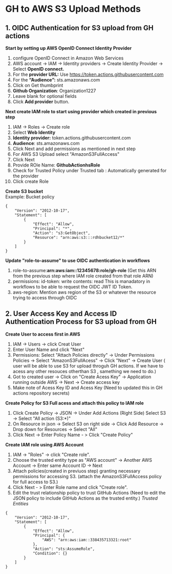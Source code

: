 # GH to AWS S3 Upload Methods

## 1. OIDC Authentication for S3 upload from GH actions

**Start by setting up AWS OpenID Connect Identity Provider<br>**
1. configure OpenID Connect in Amazon Web Services<br>
2. AWS account -> IAM -> Identity providers -> Create Identity Provider -> Select **OpenID connect.**<br>
3. For the **provider URL:** Use https://token.actions.githubusercontent.com<br>
4. For the **“Audience”:**  sts.amazonaws.com<br>
5. Click on Get thumbprint
6. **Github Organization**: Organization1227
7. Leave blank for optional fields
8. Click **Add provider** button.

**Next create IAM role to start using provider which created in previous step<br>**
1. IAM -> Roles -> Create role
2. Select **Web Identity**
3. **Identity provider:** token.actions.githubusercontent.com
4. **Audience**: sts.amazonaws.com
5. Click Next and add permissions as mentioned in next step
6. For AWS S3 Upload select "AmazonS3FullAccess"
7. Click Next
8. Provide ROle Name: **GithubActionhsRole**
9. Check for Trusted Policy under Trusted tab : Automatically generated for the provider
10. Click create Role

**Create S3 bucket<br>**
Example: Bucket policy <br>

```
{
    "Version": "2012-10-17",
    "Statement": [
        {
            "Effect": "Allow",
            "Principal": "*",
            "Action": "s3:GetObject",
            "Resource": "arn:aws:s3:::rdhbucket12/*"
        }
    ]
}
```

**Update "role-to-assume" to use OIDC authentication in workflows**
1. role-to-assume:**arn:aws:iam::12345678:role/gh-role** (Get this ARN from the previous step where IAM role created from that role ARN)
2. permissions:
      id-token: write
      contents: read
   This is manadatory in workflows to be able to request the OIDC JWT ID Token. 
3. aws-region: Mention aws region of the S3 or whatever the resource trying to access through OIDC

## 2. User Access Key and Access ID Authentication Process for S3 upload from GH

**Create User to access first in AWS**
1. IAM -> Users -> click Creat User
2. Enter User Name and click "Next"
3. Permissions: Select "Attach Policies directly" -> Under Permissions Policies -> Select "AmazonS3FullAcess" -> Click "Next" -> Create User  ( user will be able to use S3 for upload throguh GH actions. If we have to acess any other resouces otherthan S3 , samething we need to do.)
4. Got to created user -> Click on "Create Acess Key" -> Application running outside AWS -> Next -> Create access key
5. Make note of Acess Key ID and Acess Key (Need to updated this in GH actions repository secrets)

**Create Policy for S3 Full acess and attach this policy to IAM role**
1. Click Create Policy -> JSON -> Under Add Actions (Right Side) Select S3 -> Select "All action (S3:*)"
2. On Resource in json -> Select S3 on right side -> Click Add Resource -> Drop down for Resources -> Select "All"
3. Click Next -> Enter Policy Name - > Click "Create Policy"
   
**Create IAM role using AWS Account**
1. IAM -> "Roles" -> click "Create role".
2. Choose the trusted entity type as "AWS account" -> Another AWS Account -> Enter same Account ID -> Next
3. Attach policies(created in previuos step) granting necessary permissions for accessing S3. (attach the AmazonS3FullAccess policy for full access to S3.)
4. Click Next - > Enter Role name and click "Create role".
5. Edit the trust relationship policy to trust GitHub Actions (Need to edit the JSON policy to include GitHub Actions as the trusted entity.)
_Trusted Entities_
```
{
    "Version": "2012-10-17",
    "Statement": [
        {
            "Effect": "Allow",
            "Principal": {
                "AWS": "arn:aws:iam::338435713321:root"
            },
            "Action": "sts:AssumeRole",
            "Condition": {}
        }
    ]
}
```

